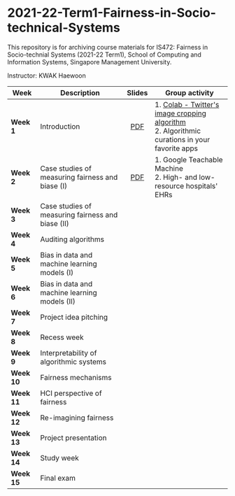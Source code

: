 # 2021-22-Term1-Fairness-in-Socio-technical-Systems

This repository is for archiving course materials for IS472: Fairness in Socio-technial Systems (2021-22 Term1), School of Computing and Information Systems, Singapore Management University.

Instructor: KWAK Haewoon

| Week | Description | Slides | Group activity |
| --- | --- | :---: | --- |
| **Week 1** | Introduction | [PDF](https://github.com/haewoon/2021-22-Term1-Fairness-in-Socio-technical-Systems/raw/main/Week%201%20-%20Introduction.pdf) | 1. [Colab - Twitter's image cropping algorithm](https://github.com/haewoon/lab-image-crop-analysis) <br/> 2. Algorithmic curations in your favorite apps |
| **Week 2** | Case studies of measuring fairness and biase (I) | [PDF](https://github.com/haewoon/2021-22-Term1-Fairness-in-Socio-technical-Systems/raw/main/Week%202%20-%20Case%20studies%20of%20measuring%20fairness%20and%20bias%20(I).pdf) | 1. Google Teachable Machine <br/>2. High- and low-resource hospitals' EHRs|
| **Week 3** | Case studies of measuring fairness and biase (II) | | |
| **Week 4** | Auditing algorithms | | |
| **Week 5** | Bias in data and machine learning models (I) | | |
| **Week 6** | Bias in data and machine learning models (II) | | |
| **Week 7** | Project idea pitching | | |
| **Week 8** | Recess week | | |
| **Week 9** | Interpretability of algorithmic systems | | |
| **Week 10** | Fairness mechanisms | | |
| **Week 11** | HCI perspective of fairness | | |
| **Week 12** | Re-imagining fairness | | | 
| **Week 13** | Project presentation | | |
| **Week 14** | Study week | | |
| **Week 15** | Final exam | | |
